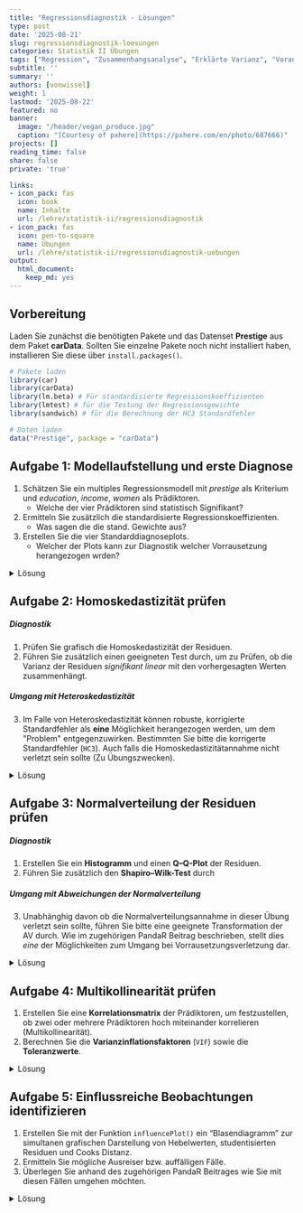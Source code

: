 ```yaml
---
title: "Regressionsdiagnostik - Lösungen" 
type: post
date: '2025-08-21'
slug: regressionsdiagnostik-loesungen
categories: Statistik II Übungen
tags: ["Regression", "Zusammenhangsanalyse", "Erklärte Varianz", "Voraussetzungsprüfung"]
subtitle: ''
summary: ''
authors: [vonwissel]
weight: 1
lastmod: '2025-08-22'
featured: no
banner:
  image: "/header/vegan_produce.jpg"
  caption: "[Courtesy of pxhere](https://pxhere.com/en/photo/687666)"
projects: []
reading_time: false
share: false
private: 'true'

links:
- icon_pack: fas
  icon: book
  name: Inhalte
  url: /lehre/statistik-ii/regressionsdiagnostik
- icon_pack: fas
  icon: pen-to-square
  name: Übungen
  url: /lehre/statistik-ii/regressionsdiagnostik-uebungen
output:
  html_document:
    keep_md: yes
---
```




## Vorbereitung

Laden Sie zunächst die benötigten Pakete und das Datenset **Prestige** aus dem Paket **carData**. Sollten Sie einzelne Pakete noch nicht installiert haben, installieren Sie diese über `install.packages()`.


``` r
# Pakete laden
library(car)
library(carData)
library(lm.beta) # Für standardisierte Regressionskoeffizienten
library(lmtest) # für die Testung der Regressionsgewichte
library(sandwich) # für die Berechnung der HC3 Standardfehler

# Daten laden
data("Prestige", package = "carData")
```

## Aufgabe 1: Modellaufstellung und erste Diagnose

1. Schätzen Sie ein multiples Regressionsmodell mit *prestige* als Kriterium und *education*, *income*, *women* als Prädiktoren.
   - Welche der vier Prädiktoren sind statistisch Signifikant?
2. Ermitteln Sie zusätzlich die standardisierte Regressionskoeffizienten.
   - Was sagen die die stand. Gewichte aus?
3. Erstellen Sie die vier Standarddiagnoseplots.
   - Welcher der Plots kann zur Diagnostik welcher Vorrausetzung herangezogen wrden?

<details>
<summary>Lösung</summary>

- Die Prädiktoren *education* und *income* sind statistisch Signifikant (p < .05).
- Die **standardisierten Regressionsgewichte** für die Prädiktoren, geben an, um wie viele Standardabweichungen sich die Vorhersage von y unterscheidet, wenn sich zwei Personen in x um eine Standardabweichung unterscheiden (bei gleicher Ausprägung aller anderen Prädiktoren).
- Der **Residuals vs Fitted Plot** kann zur Prüfung der Linearität- & Homoskedastizitätsannahme, der **Normal Q-Q Plot** zur Prüfung der Normalverteilung der Residuen, der **Scale-Location Plot** zur Diagnostik der Homoskedastizität und der **Residuals vs Leverage** zur Identifikation von einflussreichen Beobachtungen herangezogen werden. 


``` r
# Modell schätzen
mod_base <- lm(prestige ~ education + income + women, data = Prestige)

# Ergebnisse betrachten
summary(mod_base)

# Ausgabe mit den standardisierte Regressionskoeffizienten
summary(lm.beta(mod_base))

# Standarddiagnoseplots
par(mfrow = c(2,2))
plot(mod_base)
par(mfrow = c(1,1))
```
</details>

## Aufgabe 2: Homoskedastizität prüfen

##### Diagnostik

1. Prüfen Sie grafisch die Homoskedastizität der Residuen.
2. Führen Sie zusätzlich einen geeigneten Test durch, um zu Prüfen, ob die Varianz der Residuen *signifikant linear* mit den vorhergesagten Werten zusammenhängt.

##### Umgang mit Heteroskedastizität

3. Im Falle von Heteroskedastizität können robuste, korrigierte Standardfehler als **eine** Möglichkeit herangezogen werden, um dem "Problem" entgegenzuwirken. Bestimmten Sie bitte die korrigerte Standardfehler (`HC3`). Auch falls die Homoskedastizitätannahme nicht verletzt sein sollte (Zu Übungszwecken).

<details>
<summary>Lösung</summary>


``` r
# Scale-Location-Plot
plot(mod_base, 3)

# Residuenplot
plot(mod_base, 1)

# Test For Non-Constant Error Variance
ncvTest(mod_base)

# HC3 Standardfehler
vcovHC(mod_base) |> diag() |> sqrt()

# Inferenzstatistik der Regressionsgewichte
coeftest(mod_base, vcov = vcovHC(mod_base))
```
</details>

## Aufgabe 3: Normalverteilung der Residuen prüfen

##### Diagnostik

1. Erstellen Sie ein **Histogramm** und einen **Q–Q-Plot** der Residuen.
2. Führen Sie zusätzlich den **Shapiro–Wilk-Test** durch

##### Umgang mit Abweichungen der Normalverteilung

3. Unabhänghig davon ob die Normalverteilungsannahme in dieser Übung verletzt sein sollte, führen Sie bitte eine geeignete Transformation der AV durch. Wie im zugehörigen PandaR Beitrag beschrieben, stellt dies *eine* der Möglichkeiten zum Umgang bei Vorrausetzungsverletzung dar.

<details>
<summary>Lösung</summary>


``` r
# Residuen des Modells in eigener Variable speichern

resid_base <- residuals(mod_base)

# QQ-Plot der Residuen
qqPlot(mod_base)

# Histogramm der Residuen
hist(resid_base, breaks = 15) # Mit breaks = 15 wird die Anzahl der Intervalle festgelegt, wodurch die Form der Residuenverteilung klarer und leichter im Hinblick auf Abweichungen von der Normalverteilung erkennbar wird.

# Shapiro-Wilk-Test
shapiro.test(resid_base)

# ACHTUNG: Die Normalverteilungsannahme sollte in dieser Übung nicht verletzt sein, da die Residuen des Modells normalverteilt sind. 
# Zu Übungszwecken möchten wir im folgenden dennoch eine Möglichkeit zum Umgang mit einer Vorraussetzungsverletzung durchführen.

# Box-Cox-Analyse zur Ermittlung des optimalen Lambdas 
# Siehe PandaR Beitrag zur Regressionsdiagnostik zur weiteren Erläuterung (https://pandar.netlify.app/lehre/statistik-ii/regressionsdiagnostik/)
library("MASS")
bc <- boxcox(mod_base, lambda = seq(-5, 5, .1))

# Optimales Lambda extrahieren
lam <- bc$x[which.max(bc$y)]
lam

# Transformation der AV
Prestige$prestige_bc <- (Prestige$prestige^lam - 1) / lam

# Neues Modell mit transformierter AV aufstellen
mod_bc <- lm(prestige_bc ~ education + income + women, data = Prestige)

# Residuen des neuen Modells in eigener Variable speichern
resid_bc <- residuals(mod_bc)

# Erneuter Shapiro-Wilk-Test
shapiro.test(resid_bc)
```
</details>

## Aufgabe 4: Multikollinearität prüfen

1. Erstellen Sie eine **Korrelationsmatrix** der Prädiktoren, um festzustellen, ob zwei oder mehrere Prädiktoren hoch miteinander korrelieren (Multikollinearität).
2. Berechnen Sie die **Varianzinflationsfaktoren** (`VIF`) sowie die **Toleranzwerte**.

<details>
<summary>Lösung</summary>


``` r
# Korrelationsmatrix
round(cor(Prestige[, c("education", "income", "women")]), 3)

# Varianzinflationsfaktor
v <- vif(mod_base)
v

# Toleranzwerte als Kehrwerte
1/v

# Interpretation: Die Prädiktoren sind allesamt noch vollkommen im Rahmen und von den als Daumenregeln propagierten Grenzwerte weit entfernt.
```
</details>

## Aufgabe 5: Einflussreiche Beobachtungen identifizieren

1. Erstellen Sie mit der Funktion `influencePlot()` ein “Blasendiagramm” zur simultanen grafischen Darstellung von Hebelwerten, studentisierten Residuen und Cooks Distanz. 
2. Ermitteln Sie mögliche Ausreiser bzw. auffälligen Fälle.
3. Überlegen Sie anhand des zugehörigen PandaR Beitrages wie Sie mit diesen Fällen umgehen möchten. 

<details>
<summary>Lösung</summary>


``` r
# Erstellen eines Infleunce Plots zur grafischen Identifkation von auffälligen Fällen
InfPlot <- influencePlot(mod_base)
InfPlot

# Zwischenspeichern der identifizierten Fälle
IDs <- rownames(InfPlot)

# Rohdaten der identifizierten Fälle ausgeben
Prestige[IDs, c('prestige', 'education', 'income', 'women')]

# Standardisierte Skalenwerte ausgeben
std <- Prestige[IDs, c('prestige', 'education', 'income', 'women')] |>
  scale()
round(std[IDs, ], 3)
```
</details>
